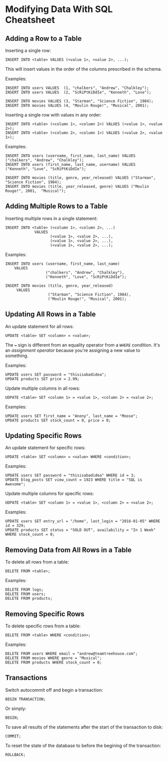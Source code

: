 # Modifying Data With SQL Cheatsheet

## Adding a Row to a Table


Inserting a single row:

```
INSERT INTO <table> VALUES (<value 1>, <value 2>, ...);
```

This will insert values in the order of the columns prescribed in the schema.

Examples:

```
INSERT INTO users VALUES  (1, "chalkers", "Andrew", "Chalkley");
INSERT INTO users VALUES  (2, "ScRiPtKiDdIe", "Kenneth", "Love");

INSERT INTO movies VALUES (3, "Starman", "Science Fiction", 1984);
INSERT INTO movies VALUES (4, "Moulin Rouge!", "Musical", 2001);
```

Inserting a single row with values in any order:

```
INSERT INTO <table> (<column 1>, <column 2>) VALUES (<value 1>, <value 2>);
INSERT INTO <table> (<column 2>, <column 1>) VALUES (<value 2>, <value 1>);
```

Examples:

```
INSERT INTO users (username, first_name, last_name) VALUES ("chalkers", "Andrew", "Chalkley");
INSERT INTO users (first_name, last_name, username) VALUES  ("Kenneth", "Love", "ScRiPtKiDdIe");

INSERT INTO movies (title, genre, year_released) VALUES ("Starman", "Science Fiction", 1984);
INSERT INTO movies (title, year_released, genre) VALUES ("Moulin Rouge!", 2001,  "Musical");
```


## Adding Multiple Rows to a Table

Inserting multiple rows in a single statement:

```
INSERT INTO <table> (<column 1>, <column 2>, ...) 
             VALUES 
                    (<value 1>, <value 2>, ...),
                    (<value 1>, <value 2>, ...),
                    (<value 1>, <value 2>, ...);
```

Examples:

```
INSERT INTO users (username, first_name, last_name) 
    VALUES 
                  ("chalkers", "Andrew", "Chalkley"),
                  ("Kenneth", "Love", "ScRiPtKiDdIe");

INSERT INTO movies (title, genre, year_released) 
     VALUES 
                   ("Starman", "Science Fiction", 1984),
                   ("Moulin Rouge!", "Musical", 2001);
```

## Updating All Rows in a Table

An update statement for all rows:

```
UPDATE <table> SET <column> = <value>;
```

The `=` sign is different from an equality operator from a `WHERE` condition. It's an _assignment operator_ because you're assigning a new value to something.

Examples:

```
UPDATE users SET password = "thisisabadidea";
UPDATE products SET price = 2.99;
```

Update multiple columns in all rows:

```
UDPATE <table> SET <column 1> = <value 1>, <column 2> = <value 2>;
```

Examples:

```
UPDATE users SET first_name = "Anony", last_name = "Moose";
UPDATE products SET stock_count = 0, price = 0;
```

## Updating Specific Rows

An update statement for specific rows:

```
UPDATE <table> SET <column> = <value> WHERE <condition>;
```
Examples:

```
UPDATE users SET password = "thisisabadidea" WHERE id = 3;
UPDATE blog_posts SET view_count = 1923 WHERE title = "SQL is Awesome";
```

Update multiple columns for specific rows:

```
UDPATE <table> SET <column 1> = <value 1>, <column 2> = <value 2>;
```

Examples:

```
UPDATE users SET entry_url = "/home", last_login = "2016-01-05" WHERE id = 329;
UPDATE products SET status = "SOLD OUT", availability = "In 1 Week" WHERE stock_count = 0;
```

## Removing Data from All Rows in a Table

To delete all rows from a table:

```
DELETE FROM <table>;
```

Examples:

```
DELETE FROM logs;
DELETE FROM users;
DELETE FROM products;
```


##  Removing Specific Rows

To delete specific rows from a table:

```
DELETE FROM <table> WHERE <condition>;
```

Examples:

```
DELETE FROM users WHERE email = "andrew@teamtreehouse.com";
DELETE FROM movies WHERE genre = "Musical";
DELETE FROM products WHERE stock_count = 0;
```


## Transactions


Switch autocommit off and begin a transaction:

```
BEGIN TRANSACTION;
```

Or simply:

```
BEGIN;
```

To save all results of the statements after the start of the transaction to disk:

```
COMMIT;
```

To reset the state of the database to before the begining of the transaction:

```
ROLLBACK;
````